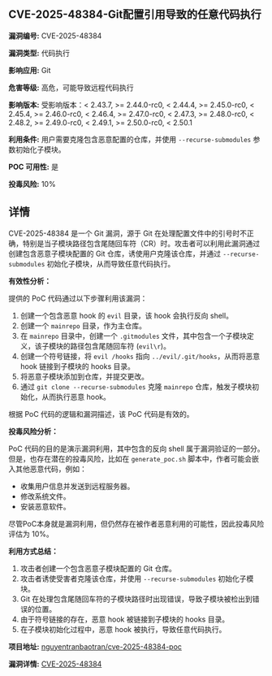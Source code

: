 ## CVE-2025-48384-Git配置引用导致的任意代码执行

**漏洞编号:** CVE-2025-48384

**漏洞类型:** 代码执行

**影响应用:** Git

**危害等级:** 高危，可能导致远程代码执行

**影响版本:** 受影响版本：< 2.43.7, >= 2.44.0-rc0, < 2.44.4, >= 2.45.0-rc0, < 2.45.4, >= 2.46.0-rc0, < 2.46.4, >= 2.47.0-rc0, < 2.47.3, >= 2.48.0-rc0, < 2.48.2, >= 2.49.0-rc0, < 2.49.1, >= 2.50.0-rc0, < 2.50.1

**利用条件:** 用户需要克隆包含恶意配置的仓库，并使用 `--recurse-submodules` 参数初始化子模块。

**POC 可用性:** 是

**投毒风险:** 10%

## 详情

CVE-2025-48384 是一个 Git 漏洞，源于 Git 在处理配置文件中的引号时不正确，特别是当子模块路径包含尾随回车符（CR）时。攻击者可以利用此漏洞通过创建包含恶意子模块配置的 Git 仓库，诱使用户克隆该仓库，并通过 `--recurse-submodules` 初始化子模块，从而导致任意代码执行。

**有效性分析：**

提供的 PoC 代码通过以下步骤利用该漏洞：

1.  创建一个包含恶意 hook 的 `evil` 目录，该 hook 会执行反向 shell。
2.  创建一个 `mainrepo` 目录，作为主仓库。
3.  在 `mainrepo` 目录中，创建一个 `.gitmodules` 文件，其中包含一个子模块定义，该子模块的路径包含尾随回车符 (`evil\r`)。
4.  创建一个符号链接，将 `evil/hooks` 指向 `../evil/.git/hooks`，从而将恶意 hook 链接到子模块的 hooks 目录。
5.  将恶意子模块添加到仓库，并提交更改。
6.  通过 `git clone --recurse-submodules` 克隆 `mainrepo` 仓库，触发子模块初始化，从而执行恶意 hook。

根据 PoC 代码的逻辑和漏洞描述，该 PoC 代码是有效的。

**投毒风险分析：**

PoC 代码的目的是演示漏洞利用，其中包含的反向 shell 属于漏洞验证的一部分。但是，也存在潜在的投毒风险，比如在 `generate_poc.sh` 脚本中，作者可能会嵌入其他恶意代码，例如：

*   收集用户信息并发送到远程服务器。
*   修改系统文件。
*   安装恶意软件。

尽管PoC本身就是漏洞利用，但仍然存在被作者恶意利用的可能性，因此投毒风险评估为 10%。

**利用方式总结：**

1.  攻击者创建一个包含恶意子模块配置的 Git 仓库。
2.  攻击者诱使受害者克隆该仓库，并使用 `--recurse-submodules` 初始化子模块。
3.  Git 在处理包含尾随回车符的子模块路径时出现错误，导致子模块被检出到错误的位置。
4.  由于符号链接的存在，恶意 hook 被链接到子模块的 hooks 目录。
5.  在子模块初始化过程中，恶意 hook 被执行，导致任意代码执行。

**项目地址:** [nguyentranbaotran/cve-2025-48384-poc](https://github.com/nguyentranbaotran/cve-2025-48384-poc)

**漏洞详情:** [CVE-2025-48384](https://nvd.nist.gov/vuln/detail/CVE-2025-48384)